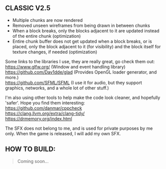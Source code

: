 <!--Copyright 2022 ramen

Licensed under the Apache License, Version 2.0 (the "License");
you may not use this file except in compliance with the License.
You may obtain a copy of the License at

    http://www.apache.org/licenses/LICENSE-2.0

Unless required by applicable law or agreed to in writing, software
distributed under the License is distributed on an "AS IS" BASIS,
WITHOUT WARRANTIES OR CONDITIONS OF ANY KIND, either express or implied.
See the License for the specific language governing permissions and
limitations under the License.-->



CLASSIC V2.5
------------
- Multiple chunks are now rendered
- Removed unseen wireframes from being drawn in between chunks
- When a block breaks, only the blocks adjacent to it are updated instead of the entire chunk (optimization)
- Entire chunk buffer does not get updated when a block breaks, or is placed, only the block adjacent to it (for visibility) and the block itself for texture changes, if needed (optimization)


Some links to the libraries I use, they are really great, go check them out:<br>
https://www.glfw.org/ (Window and event handling library)<br>
https://github.com/Dav1dde/glad (Provides OpenGL loader generator, and more.)<br>
https://github.com/SFML/SFML (I use it for audio, but they support graphics, networks, and a whole lot of other stuff.)

I'm also using other tools to help make the code look cleaner, and hopefully 'safer'. Hope you find them interesting:
https://github.com/danmar/cppcheck<br>
https://clang.llvm.org/extra/clang-tidy/<br>
https://drmemory.org/index.html<br>

The SFX does not belong to me, and is used for private purposes by me only. When the game is released,
I will add my own SFX.

HOW TO BUILD:
-------------

> Coming soon...



